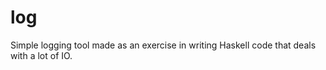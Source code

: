 log
===

Simple logging tool made as an exercise in writing Haskell code that deals with a lot of IO.
